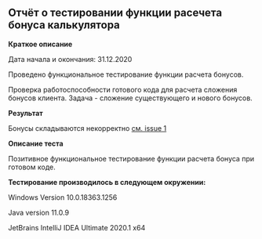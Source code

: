 ## Отчёт о тестировании функции расечета бонуса калькулятора

**Краткое описание**

Дата начала и окончания: 31.12.2020 

Проведено функциональное тестирование функции расчета бонусов. 

Проверка работоспособности готового кода для расчета сложения бонусов клиента. Задача - сложение существующего и нового бонусов. 

**Результат**

Бонусы складываются некорректно [см. issue 1]() 

**Описание теста**

Позитивное функциональное тестирование функции расчета бонуса при готовом коде.


**Тестирование производилось в следующем окружении:**

Windows Version 10.0.18363.1256

Java version 11.0.9

JetBrains IntelliJ IDEA Ultimate 2020.1 x64
